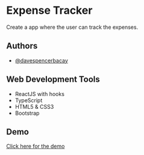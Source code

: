# Expense Tracker

Create a app where the user can track the expenses.

## Authors

- [@davespencerbacay](https://www.github.com/davespencerbacay)

## Web Development Tools

- ReactJS with hooks
- TypeScript
- HTML5 & CSS3
- Bootstrap

## Demo

[Click here for the demo](https://www.github.com/davespencerbacay)
